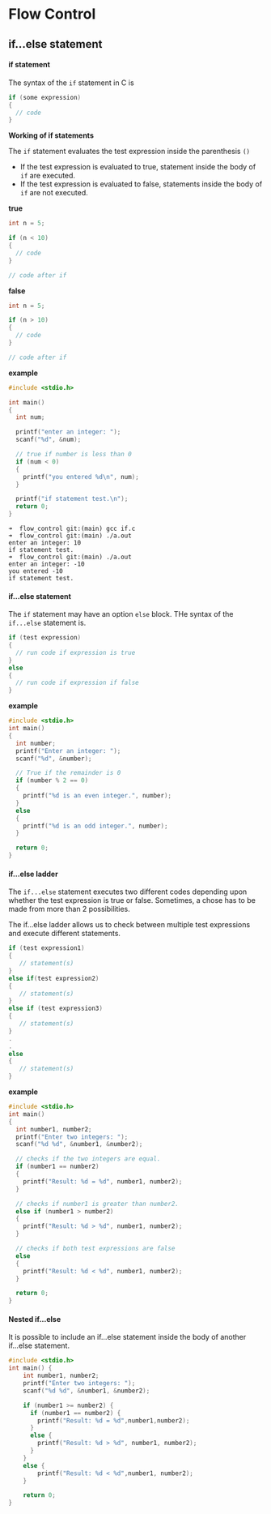 # Flow Control

## if...else statement

#### if statement

The syntax of the `if` statement in C is

```c
if (some expression)
{
  // code
}
```

**Working of if statements**

The `if` statement evaluates the test expression inside the parenthesis `()`

- If the test expression is evaluated to true, statement inside the body of `if` are executed.
- If the test expression is evaluated to false, statements inside the body of `if` are not executed.

**true**

```c
int n = 5;

if (n < 10)
{
  // code
}

// code after if
```

**false**

```c
int n = 5;

if (n > 10)
{
  // code
}

// code after if
```

**example**

```c
#include <stdio.h>

int main()
{
  int num;

  printf("enter an integer: ");
  scanf("%d", &num);

  // true if number is less than 0
  if (num < 0)
  {
    printf("you entered %d\n", num);
  }

  printf("if statement test.\n");
  return 0;
}
```

```
➜  flow_control git:(main) gcc if.c
➜  flow_control git:(main) ./a.out
enter an integer: 10
if statement test.
➜  flow_control git:(main) ./a.out
enter an integer: -10
you entered -10
if statement test.
```

#### if...else statement

The `if` statement may have an option `else` block. THe syntax of the `if...else` statement is.

```c
if (test expression)
{
  // run code if expression is true
}
else
{
  // run code if expression if false
}
```

**example**

```c
#include <stdio.h>
int main()
{
  int number;
  printf("Enter an integer: ");
  scanf("%d", &number);

  // True if the remainder is 0
  if (number % 2 == 0)
  {
    printf("%d is an even integer.", number);
  }
  else
  {
    printf("%d is an odd integer.", number);
  }

  return 0;
}
```

#### if...else ladder

The `if...else` statement executes two different codes depending upon whether the test expression is true or false. Sometimes, a chose has to be made from more than 2 possibilities.

The if...else ladder allows us to check between multiple test expressions and execute different statements.

```c
if (test expression1)
{
   // statement(s)
}
else if(test expression2)
{
   // statement(s)
}
else if (test expression3)
{
   // statement(s)
}
.
.
else
{
   // statement(s)
}
```

**example**

```c
#include <stdio.h>
int main()
{
  int number1, number2;
  printf("Enter two integers: ");
  scanf("%d %d", &number1, &number2);

  // checks if the two integers are equal.
  if (number1 == number2)
  {
    printf("Result: %d = %d", number1, number2);
  }

  // checks if number1 is greater than number2.
  else if (number1 > number2)
  {
    printf("Result: %d > %d", number1, number2);
  }

  // checks if both test expressions are false
  else
  {
    printf("Result: %d < %d", number1, number2);
  }

  return 0;
}
```

#### Nested if...else

It is possible to include an if...else statement inside the body of another if...else statement.

```c
#include <stdio.h>
int main() {
    int number1, number2;
    printf("Enter two integers: ");
    scanf("%d %d", &number1, &number2);

    if (number1 >= number2) {
      if (number1 == number2) {
        printf("Result: %d = %d",number1,number2);
      }
      else {
        printf("Result: %d > %d", number1, number2);
      }
    }
    else {
        printf("Result: %d < %d",number1, number2);
    }

    return 0;
}
```
